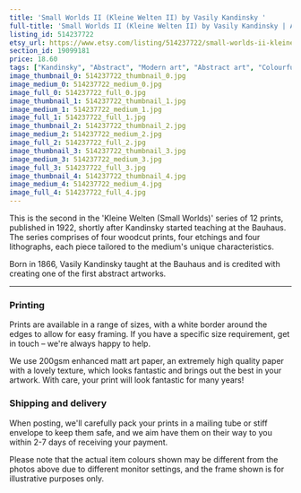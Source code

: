 ```yaml
---
title: 'Small Worlds II (Kleine Welten II) by Vasily Kandinsky '
full-title: 'Small Worlds II (Kleine Welten II) by Vasily Kandinsky | Abstract modern art | Fine art print | Bauhaus | Modernist art'
listing_id: 514237722
etsy_url: https://www.etsy.com/listing/514237722/small-worlds-ii-kleine-welten-ii-by?utm_source=site&utm_medium=api&utm_campaign=api
section_id: 19099181
price: 18.60
tags: ["Kandinsky", "Abstract", "Modern art", "Abstract art", "Colourful", "Bauhaus", "Art print", "Wall art", "Modernism", "Woodcut", "Fine art", "Vintage", "Mid century modern"]
image_thumbnail_0: 514237722_thumbnail_0.jpg
image_medium_0: 514237722_medium_0.jpg
image_full_0: 514237722_full_0.jpg
image_thumbnail_1: 514237722_thumbnail_1.jpg
image_medium_1: 514237722_medium_1.jpg
image_full_1: 514237722_full_1.jpg
image_thumbnail_2: 514237722_thumbnail_2.jpg
image_medium_2: 514237722_medium_2.jpg
image_full_2: 514237722_full_2.jpg
image_thumbnail_3: 514237722_thumbnail_3.jpg
image_medium_3: 514237722_medium_3.jpg
image_full_3: 514237722_full_3.jpg
image_thumbnail_4: 514237722_thumbnail_4.jpg
image_medium_4: 514237722_medium_4.jpg
image_full_4: 514237722_full_4.jpg
---
```

This is the second in the &#39;Kleine Welten (Small Worlds)&#39; series of 12 prints, published in 1922, shortly after Kandinsky started teaching at the Bauhaus. The series comprises of four woodcut prints, four etchings and four lithographs, each piece tailored to the medium&#39;s unique characteristics.

Born in 1866, Vasily Kandinsky taught at the Bauhaus and is credited with creating one of the first abstract artworks.

---

### Printing

Prints are available in a range of sizes, with a white border around the edges to allow for easy framing. If you have a specific size requirement, get in touch – we&#39;re always happy to help.

We use 200gsm enhanced matt art paper, an extremely high quality paper with a lovely texture, which looks fantastic and brings out the best in your artwork. With care, your print will look fantastic for many years!

### Shipping and delivery

When posting, we&#39;ll carefully pack your prints in a mailing tube or stiff envelope to keep them safe, and we aim have them on their way to you within 2-7 days of receiving your payment.

Please note that the actual item colours shown may be different from the photos above due to different monitor settings, and the frame shown is for illustrative purposes only.
